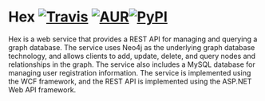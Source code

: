 # Hex [![Travis](https://img.shields.io/travis/rust-lang/rust.svg)]() [![AUR](https://img.shields.io/aur/license/yaourt.svg)]()[![PyPI](https://img.shields.io/pypi/status/Django.svg)]()
Hex  is a web service that provides a REST API for managing and querying a graph database. The service uses Neo4j as the underlying graph database technology, and allows clients to add, update, delete, and query nodes and relationships in the graph. The service also includes a MySQL database for managing user registration information. The service is implemented using the WCF framework, and the REST API is implemented using the ASP.NET Web API framework.
